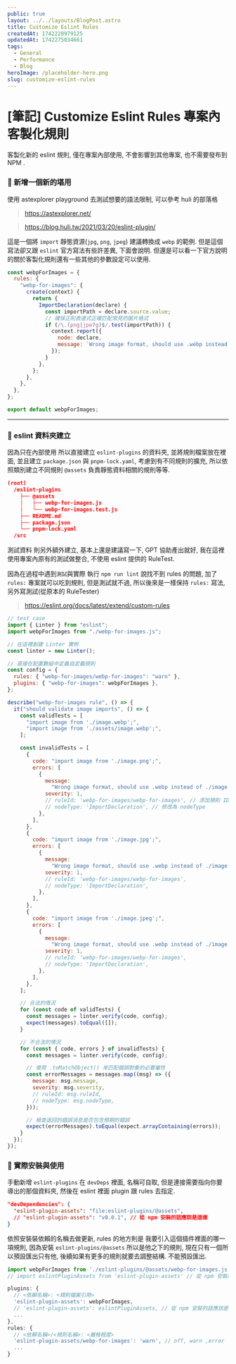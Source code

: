 ```yaml
---
public: true
layout: ../../layouts/BlogPost.astro
title: Customize Eslint Rules
createdAt: 1742228979125
updatedAt: 1742275034661
tags:
  - General
  - Performance
  - Blog
heroImage: /placeholder-hero.png
slug: customize-eslint-rules
---
```

# [筆記] Customize Eslint Rules 專案內客製化規則

客製化新的 eslint 規則, 僅在專案內部使用, 不會影響到其他專案, 也不需要發布到 NPM .

### 🌋 新增一個新的堪用

使用 astexplorer playground 去測試想要的語法限制, 可以參考 huli 的部落格

> https://astexplorer.net/

> https://blog.huli.tw/2021/03/20/eslint-plugin/

這是一個將 `import` 靜態資源(`jpg`, `png`, `jpeg`) 建議轉換成 `webp` 的範例.
但是這個寫法卻又跟 `eslint` 官方寫法有些許差異, 下面會說明.
但還是可以看一下官方說明的關於客製化規則還有一些其他的參數設定可以使用.

```javascript
const webpForImages = {
  rules: {
    "webp-for-images": {
      create(context) {
        return {
          ImportDeclaration(declare) {
            const importPath = declare.source.value;
            // 確保正則表達式正確匹配常見的圖片格式
            if (/\.(png|jpe?g)$/.test(importPath)) {
              context.report({
                node: declare,
                message: `Wrong image format, should use .webp instead of ${importPath}`,
              });
            }
          },
        };
      },
    },
  },
};

export default webpForImages;
```

---

### 🌋 eslint 資料夾建立

因為只在內部使用 所以直接建立 `eslint-plugins` 的資料夾, 並將規則檔案放在裡面, 並且建立 `package.json` 與 `pnpm-lock.yaml`, 考慮到有不同規則的擴充, 所以依照類別建立不同規則 `@assets` 負責靜態資料相關的規則等等.

```json
(root)
  /eslint-plugins
    ├── @assets
    │   ├── webp-for-images.js
    │   └── webp-for-images.test.js
    ├── README.md
    ├── package.json
    └── pnpm-lock.yaml
  /src
```

測試資料 則另外額外建立, 基本上還是建議寫一下, GPT 協助產出就好, 我在這裡使用專案內原有的測試做整合, 不使用 eslint 提供的 RuleTest.

因為在過程中遇到`測試`與實際 執行 `npm run lint` 說找不到 rules 的問題, 加了 `rules:` 專案就可以吃到規則, 但是測試就不過, 所以後來是一樣保持 `rules:` 寫法, 另外寫測試(從原本的 RuleTester)

> https://eslint.org/docs/latest/extend/custom-rules

```javascript
// test case
import { Linter } from "eslint";
import webpForImages from "./webp-for-images.js";

// 在這裡創建 Linter 實例
const linter = new Linter();

// 直接在配置數組中定義自定義規則
const config = {
  rules: { "webp-for-images/webp-for-images": "warn" },
  plugins: { "webp-for-images": webpForImages },
};

describe("webp-for-images rule", () => {
  it("should validate image imports", () => {
    const validTests = [
      "import image from './image.webp';",
      "import image from './assets/image.webp';",
    ];

    const invalidTests = [
      {
        code: "import image from './image.png';",
        errors: [
          {
            message:
              "Wrong image format, should use .webp instead of ./image.png",
            severity: 1,
            // ruleId: 'webp-for-images/webp-for-images', // 添加規則 ID
            // nodeType: 'ImportDeclaration', // 修改為 nodeType
          },
        ],
      },
      {
        code: "import image from './image.jpg';",
        errors: [
          {
            message:
              "Wrong image format, should use .webp instead of ./image.jpg",
            severity: 1,
            // ruleId: 'webp-for-images/webp-for-images',
            // nodeType: 'ImportDeclaration',
          },
        ],
      },
      {
        code: "import image from './image.jpeg';",
        errors: [
          {
            message:
              "Wrong image format, should use .webp instead of ./image.jpeg",
            severity: 1,
            // ruleId: 'webp-for-images/webp-for-images',
            // nodeType: 'ImportDeclaration',
          },
        ],
      },
    ];

    // 合法的情況
    for (const code of validTests) {
      const messages = linter.verify(code, config);
      expect(messages).toEqual([]);
    }

    // 不合法的情況
    for (const { code, errors } of invalidTests) {
      const messages = linter.verify(code, config);

      // 使用 .toMatchObject() 來匹配錯誤對象的必要屬性
      const errorMessages = messages.map((msg) => ({
        message: msg.message,
        severity: msg.severity,
        // ruleId: msg.ruleId,
        // nodeType: msg.nodeType,
      }));

      // 檢查返回的錯誤消息是否包含預期的錯誤
      expect(errorMessages).toEqual(expect.arrayContaining(errors));
    }
  });
});
```

### 🌋 實際安裝與使用

手動新增 `eslint-plugins` 在 `devDeps` 裡面, 名稱可自取, 但是連接需要指向你要導出的那個資料夾, 然後在 eslint 裡面 plugin 跟 rules 去指定.

```json
"devDependencies": {
  "eslint-plugin-assets": "file:eslint-plugins/@assets",
  // "eslint-plugin-assets": "v0.0.1", // 從 npm 安裝的話應該是這樣
}
```

依照安裝裝依賴的名稱去做更新, rules 的地方則是 我要引入這個插件裡面的哪一項規則, 因為安裝 `eslint-plugins/@assets` 所以是他之下的規則, 現在只有一個所以預設匯出只有他, 後續如果有更多的規則就要去調整結構. 不能預設匯出.

```javascript
import webpForImages from './eslint-plugins/@assets/webp-for-images.js'
// import eslintPluginAssets from 'eslint-plugin-assets' // 從 npm 安裝的話應該是這樣

plugins: {
  // <依賴名稱>: <規則檔案引用>
  'eslint-plugin-assets': webpForImages,
  // 'eslint-plugin-assets': eslintPluginAssets, // 從 npm 安裝的話應該是這樣
  ...
},
rules: {
  // <依賴名稱>/<規則名稱>: <嚴格程度>
  'eslint-plugin-assets/webp-for-images': 'warn', // off, warn ,error
  ...
}
```
